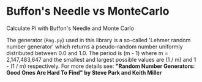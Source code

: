 # Buffon's Needle vs MonteCarlo
Calculate Pi with Buffon's Needle and Monte Carlo

The generator (`Rng.py`) used in this library is a so-called 'Lehmer random number generator' which returns a pseudo-random number uniformly distributed between 0.0 and 1.0.  The period is (m - 1) where m = 2,147,483,647 and the smallest and largest possible values are (1 / m) and 1 - (1 / m) respectively.  For more details see: __"Random Number Generators: Good Ones Are Hard To Find" by Steve Park and Keith Miller__

